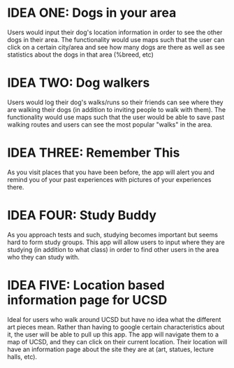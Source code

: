 <h1> IDEA ONE: Dogs in your area </h1>
    <p>
    Users would input their dog's location information in order to see the other dogs in their area. The functionality would use maps such that the user can click on a certain city/area and see how many dogs are there as well as see statistics about the dogs in that area (%breed, etc)
    </p>
<h1> IDEA TWO: Dog walkers </h1>
    <p>
    Users would log their dog's walks/runs so their friends can see where they are walking their dogs (in addition to inviting people  to walk with them). The functionality would use maps such that the user would be able to save past walking routes and users can see the most popular "walks" in the area.
    </p>
<h1> IDEA THREE: Remember This </h1>
    <p>
    As you visit places that you have been before, the app will alert you and remind you of your past experiences with pictures of your experiences there.
    </p>
<h1> IDEA FOUR: Study Buddy </h1>
    <p>
    As you approach tests and such, studying becomes important but seems hard to form study groups. This app will allow users to input where they are studying (in addition to what class) in order to find other users in the area who they can study with.
    </p>
<h1> IDEA FIVE: Location based information page for UCSD </h1>
    <p>
    Ideal for users who walk around UCSD but have no idea what the different art pieces mean. Rather than having to google certain characteristics about it, the user will be able to pull up this app. The app will navigate them to a map of UCSD, and they can click on their current location. Their location will have an information page about the site they are at (art, statues, lecture halls, etc).
    </p>